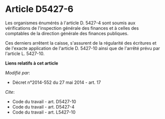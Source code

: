 # Article D5427-6

Les organismes énumérés à l'article D. 5427-4 sont soumis aux vérifications de l'inspection générale des finances et à celles
des  comptables de la direction générale des finances publiques. 

Ces derniers arrêtent la caisse, s'assurent de la régularité des écritures et de l'exacte application de l'article D. 5427-10
ainsi que de l'arrêté prévu par l'article L. 5427-10.

**Liens relatifs à cet article**

_Modifié par_:

  - Décret n°2014-552 du 27 mai 2014 - art. 17

_Cite_:

  - Code du travail - art. D5427-10
  - Code du travail - art. D5427-4
  - Code du travail - art. L5427-10
